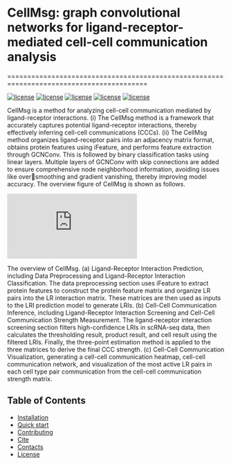 # CellMsg: graph convolutional networks for ligand-receptor-mediated cell-cell communication analysis
=========================================================================================


[![license](https://img.shields.io/badge/python_-3.11.7_-blue)](https://www.python.org/)
[![license](https://img.shields.io/badge/torch_-2.0.1_-orange)](https://pytorch.org/)
[![license](https://img.shields.io/badge/scanpy_-1.10.1_-red)](https://scanpy.readthedocs.io/en/stable/)
[![license](https://img.shields.io/badge/anndata_-0.10.8_-green)](https://anndata-tutorials.readthedocs.io/en/latest/index.html/)
[![license](https://img.shields.io/badge/liana_-yellow)](https://github.com/saezlab/liana)

CellMsg is a method for analyzing cell-cell communication mediated by ligand-receptor interactions. (i) The CellMsg method is a framework that accurately captures potential ligand-receptor interactions, thereby effectively inferring cell-cell communications (CCCs). (ii) The CellMsg method organizes ligand-receptor pairs into an adjacency matrix format, obtains protein features using iFeature, and performs feature extraction through GCNConv. This is followed by binary classification tasks using linear layers. Multiple layers of GCNConv with skip connections are added to ensure comprehensive node neighborhood information, avoiding issues like oversmoothing and gradient vanishing, thereby improving model accuracy. The overview figure of CellMsg is shown as follows.


![Image text](https://github.com/xh-lab/CellMsg/blob/main/workflow.pdf)


The overview of CellMsg. (a) Ligand-Receptor Interaction Prediction, including Data Preprocessing and Ligand-Receptor Interaction
Classification. The data preprocessing section uses iFeature to extract protein features to construct the protein feature matrix and organize LR pairs into
the LR interaction matrix. These matrices are then used as inputs to the LRI prediction model to generate LRIs. (b) Cell-Cell Communication Inference,
including Ligand-Receptor Interaction Screening and Cell-Cell Communication Strength Measurement. The ligand-receptor interaction screening section
filters high-confidence LRIs in scRNA-seq data, then calculates the thresholding result, product result, and cell result using the filtered LRIs. Finally, the
three-point estimation method is applied to the three matrices to derive the final CCC strength. (c) Cell-Cell Communication Visualization, generating
a cell-cell communication heatmap, cell-cell communication network, and visualization of the most active LR pairs in each cell type pair communication
from the cell-cell communication strength matrix.
## Table of Contents

- [Installation](#installation)
- [Quick start](#quick-start)
- [Contributing](#contributing)
- [Cite](#cite)
- [Contacts](#contacts)
- [License](#license)



